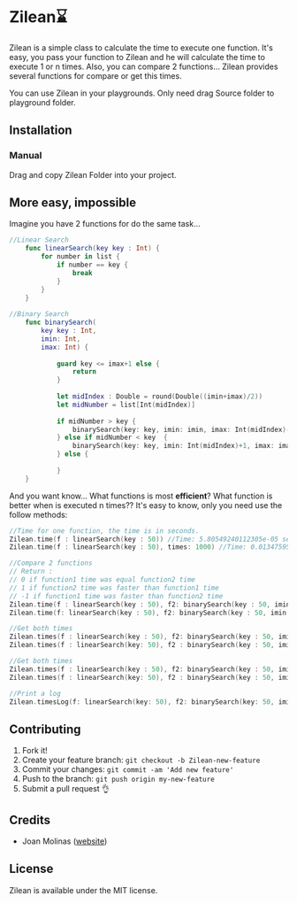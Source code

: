 
# Zilean⌛️

Zilean is a simple class to calculate the time to execute one function.
It's easy, you pass your function to Zilean and he will calculate the time to execute 1 or n times. 
Also, you can compare 2 functions... Zilean provides several functions for compare or get this times. 

You can use Zilean in your playgrounds. Only need drag Source folder to playground folder.
 

## Installation

### Manual
Drag and copy Zilean Folder into your project.


## More easy, impossible
Imagine you have 2 functions for do the same task...

```swift
//Linear Search
    func linearSearch(key key : Int) {
        for number in list {
            if number == key {
                break
            }
        }
    }
    
//Binary Search
    func binarySearch(
        key key : Int,
        imin: Int,
        imax: Int) {
        
            guard key <= imax+1 else {
                return
            }
            
            let midIndex : Double = round(Double((imin+imax)/2))
            let midNumber = list[Int(midIndex)]
            
            if midNumber > key {
                binarySearch(key: key, imin: imin, imax: Int(midIndex)-1)
            } else if midNumber < key  {
                binarySearch(key: key, imin: Int(midIndex)+1, imax: imax)
            } else {
                
            }
    }
```

And you want know... What functions is most **efficient**? What function is better when is executed n times?? 
It's easy to know, only you need use the follow methods:

```swift
//Time for one function, the time is in seconds.
Zilean.time(f : linearSearch(key : 50)) //Time: 5.80549240112305e-05 seconds
Zilean.time(f : linearSearch(key : 50), times: 1000) //Time: 0.0134759545326233 seconds
```

```swift
//Compare 2 functions
// Return :
// 0 if function1 time was equal function2 time
// 1 if function2 time was faster than function1 time
// -1 if function1 time was faster than function2 time
Zilean.time(f : linearSearch(key : 50), f2: binarySearch(key : 50, imin : 0, imax : 99)) //OUTPUT: -1
Zilean.time(f: linearSearch(key : 50), f2: binarySearch(key : 50, imin : 0, imax : 99), times : 100) //OUTPUT: 1
```

```swift
//Get both times
Zilean.times(f : linearSearch(key : 50), f2: binarySearch(key : 50, imin : 0, imax : 99)) //Times: (1.19805335998535e-05, 1.01327896118164e-06)
Zilean.times(f : linearSearch(key: 50), f2 : binarySearch(key : 50, imin : 0, imax : 99), times : 100) //Times: (0.00122100114822388, 3.09944152832031e-05)
```

```swift
//Get both times
Zilean.times(f : linearSearch(key : 50), f2: binarySearch(key : 50, imin : 0, imax : 99)) //Times: (1.19805335998535e-05, 1.01327896118164e-06)
Zilean.times(f : linearSearch(key: 50), f2 : binarySearch(key : 50, imin : 0, imax : 99), times : 100) //Times: (0.00122100114822388, 3.09944152832031e-05)
```
```swift
//Print a log
Zilean.timesLog(f: linearSearch(key: 50), f2: binarySearch(key: 50, imin: 0, imax: 99), times : 100) //Console: "Seconds: f1 = 0.00120401382446289, f2 = 3.39746475219727e-05"
```

## Contributing

1. Fork it!
2. Create your feature branch: `git checkout -b Zilean-new-feature`
3. Commit your changes: `git commit -am 'Add new feature'`
4. Push to the branch: `git push origin my-new-feature`
5. Submit a pull request 👌

## Credits

 - Joan Molinas ([website](www.joanmolinas.com))

## License

Zilean is available under the MIT license.
